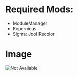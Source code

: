 # Required Mods:

- ModuleManager
- Kopernicus
- Sigma: Jool Recolor

# Image

![Not Available](https://raw.githubusercontent.com/Sigma88/Stockalike/Screenshots/Images/Jupiter.png)
